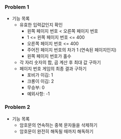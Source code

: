 ### Problem 1

- 기능 목록
    - 유효한 입력값인지 확인
      - 왼쪽 페이지 번호 < 오른쪽 페이지 번호
      - 1 <= 왼쪽 페이지 번호 <= 400
      - 오른쪽 페이지 번호 <= 400 
      - 주어진 페이지 번호의 차가 1 (연속된 페이지인지)
      - 왼쪽 페이지 번호가 홀수
    - 각 자리 숫자의 합, 곱 계산 후 최대 값 구하기
    - 페이지 번호 게임의 최종 결과 구하기 
      - 포비가 이김: 1
      - 크롱이 이김: 2
      - 무승부: 0
      - 예외사항: -1

### Problem 2
- 기능 목록
    - 암호문의 연속하는 중복 문자들을 삭제하기
    - 암호문이 완전히 해독될 때까지 해독하기 
